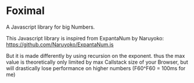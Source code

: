 # Foximal
A Javascript library for big Numbers.

This Javascript library is inspired from ExpantaNum by Naruyoko: https://github.com/Naruyoko/ExpantaNum.js

But it is made differently by using recursion on the exponent. 
thus the max value is theoretically only limited by max Callstack size of your Browser, 
but will drastically lose performance on higher numbers (F60^F60 = 100ms for me)
